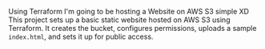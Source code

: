 Using Terraform I'm going to be hosting a Website on AWS S3 simple XD
This project sets up a basic static website hosted on AWS S3 using Terraform. It creates the bucket, configures permissions, uploads a sample `index.html`, and sets it up for public access.